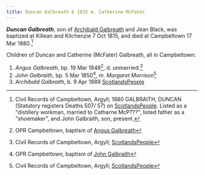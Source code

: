 ```yaml
---
title: Duncan Galbreath b 1815 m. Catherine McFater
---
```

***Duncan Galbreath***, son of [Archibald Galbreath](/people/galbreath-archibald-1775.md) and Jean Black, was baptized at Killean and Kilchenzie 7 Oct 1815, and died at Campbeltown 17 Mar 1880.[^duncan-death]


Children of Duncan and Catherine (McFater) Galbreath, all in Campbeltown:

1. *Angus Galbreath*, bp. 19 Mar 1848[^angus-birth], d. unmarried.[^angus-death]
2. *John Galbraith*, bp. 5 Mar 1850[^john-birth], m. *Margaret Morrison*[^john-death]
  1. *Archibald Galbraith*, b. 9 Apr 1889 [ScotlandsPeople](https://www.scotlandspeople.gov.uk/view-image/nrs_stat_births/42980643)  


[^duncan-death]: Civil Records of Campbeltown, Argyll; 1880 GALBRAITH, DUNCAN (Statutory registers Deaths 507/ 57) on [ScotlandsPeople](https://www.scotlandspeople.gov.uk/view-image/nrs_stat_deaths/2239855). Listed as a "distillery workman, married to Catharne McP???", listed father as a "shoemaker", and John Galbraith, son, present.

[^angus-birth]: OPR Campbeltown, baptism of [Angus Galbreath](/sources/opr-campbeltown-births.md#1848-03-19-angus-galbreath)

[^angus-death]:  Civil Records of Campbeltown, Argyll; [ScotlandsPeople](https://www.scotlandspeople.gov.uk/view-image/nrs_stat_deaths/6632755)

[^john-birth]: OPR Campbeltown, baptism of [John Galbraith](/sources/opr-campbeltown-births.md#1850-05-05-john-galbraith)

[^john-death]:  Civil Records of Campbeltown, Argyll; [ScotlandsPeople](https://www.scotlandspeople.gov.uk/view-image/nrs_stat_deaths/5028407)


